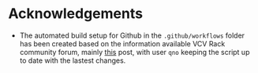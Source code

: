 # Acknowledgements

* The automated build setup for Github in the `.github/workflows` folder has been created based on the information available VCV Rack community forum, mainly [this](https://community.vcvrack.com/t/automated-building-and-releasing-plugins-on-github-with-github-actions/11364) post, with user `qno` keeping the script up to date with the lastest changes.
